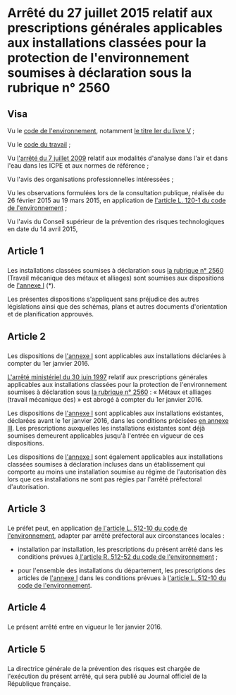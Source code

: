 # Arrêté du 27 juillet 2015 relatif aux prescriptions générales applicables aux installations classées pour la protection de l'environnement soumises à déclaration sous la rubrique n° 2560

## Visa

Vu le [code de l'environnement](https://www.legifrance.gouv.fr/affichCode.do?cidTexte=LEGITEXT000006074220&dateTexte=29990101&categorieLien=cid), notamment [le titre Ier du livre V](https://aida.ineris.fr/consultation_document/1783) ;

Vu le [code du travail](https://www.legifrance.gouv.fr/affichCode.do?cidTexte=LEGITEXT000006072050&dateTexte=29990101&categorieLien=cid) ;

Vu [l'arrêté du 7 juillet 2009](https://aida.ineris.fr/consultation_document/4291) relatif aux modalités d'analyse dans l'air et dans l'eau dans les ICPE et aux normes de référence ;

Vu l'avis des organisations professionnelles intéressées ;

Vu les observations formulées lors de la consultation publique, réalisée du 26 février 2015 au 19 mars 2015, en application de [l'article L. 120-1 du code de l'environnement](https://aida.ineris.fr/consultation_document/1759#Article_L._120-1) ;

Vu l'avis du Conseil supérieur de la prévention des risques technologiques en date du 14 avril 2015,

## Article 1

### 

Les installations classées soumises à déclaration sous [la rubrique n° 2560](https://aida.ineris.fr/consultation_document/10671) (Travail mécanique des métaux et alliages) sont soumises aux dispositions de [l'annexe I](/src/data/AM/markdown_texts/ATEP9760296A.md#annexe-i-:-prescriptions-générales-applicables-aux-installations-classées-pour-la-protection-de-l’environnement-soumises-à-déclaration-sous-la-rubrique-n°-2560) (*).

Les présentes dispositions s'appliquent sans préjudice des autres législations ainsi que des schémas, plans et autres documents d'orientation et de planification approuvés.

## Article 2

### 

Les dispositions de [l'annexe I](/src/data/AM/markdown_texts/ATEP9760296A.md#annexe-i-:-prescriptions-générales-applicables-aux-installations-classées-pour-la-protection-de-l’environnement-soumises-à-déclaration-sous-la-rubrique-n°-2560) sont applicables aux installations déclarées à compter du 1er janvier 2016.

[L'arrêté ministériel du 30 juin 1997](/src/data/AM/markdown_texts/ATEP9760299A.md) relatif aux prescriptions générales applicables aux installations classées pour la protection de l'environnement soumises à déclaration sous [la rubrique n° 2560](https://aida.ineris.fr/consultation_document/10671) : « Métaux et alliages (travail mécanique des) » est abrogé à compter du 1er janvier 2016.

Les dispositions de [l'annexe I](/src/data/AM/markdown_texts/ATEP9760296A.md#annexe-i-:-prescriptions-générales-applicables-aux-installations-classées-pour-la-protection-de-l’environnement-soumises-à-déclaration-sous-la-rubrique-n°-2560) sont applicables aux installations existantes, déclarées avant le 1er janvier 2016, dans les conditions précisées [en annexe III](/src/data/AM/markdown_texts/ATEP9760296A.md#annexe-iii). Les prescriptions auxquelles les installations existantes sont déjà soumises demeurent applicables jusqu'à l'entrée en vigueur de ces dispositions.

Les dispositions de [l'annexe I](/src/data/AM/markdown_texts/ATEP9760296A.md#annexe-i-:-prescriptions-générales-applicables-aux-installations-classées-pour-la-protection-de-l’environnement-soumises-à-déclaration-sous-la-rubrique-n°-2560) sont également applicables aux installations classées soumises à déclaration incluses dans un établissement qui comporte au moins une installation soumise au régime de l'autorisation dès lors que ces installations ne sont pas régies par l'arrêté préfectoral d'autorisation.

## Article 3

### 

Le préfet peut, en application [de l'article L. 512-10 du code de l'environnement](https://aida.ineris.fr/consultation_document/1767#Article_L._512-10), adapter par arrêté préfectoral aux circonstances locales :

- installation par installation, les prescriptions du présent arrêté dans les conditions prévues à[ l'article R. 512-52 du code de l'environnement](https://aida.ineris.fr/consultation_document/1783#Article_R_512_52) ;

- pour l'ensemble des installations du département, les prescriptions des articles de [l'annexe I](/src/data/AM/markdown_texts/ATEP9760296A.md#annexe-i-:-prescriptions-générales-applicables-aux-installations-classées-pour-la-protection-de-l’environnement-soumises-à-déclaration-sous-la-rubrique-n°-2560) dans les conditions prévues à [l'article L. 512-10 du code de l'environnement](https://aida.ineris.fr/consultation_document/1767#Article_L._512-10).

## Article 4

### 

Le présent arrêté entre en vigueur le 1er janvier 2016.

## Article 5

### 

La directrice générale de la prévention des risques est chargée de l'exécution du présent arrêté, qui sera publié au Journal officiel de la République française.